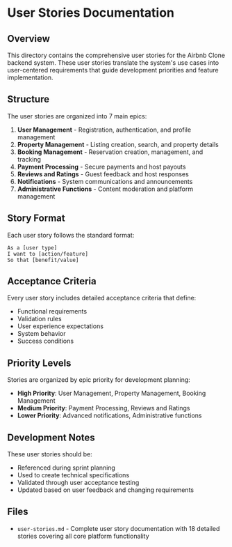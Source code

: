 # User Stories Documentation

## Overview
This directory contains the comprehensive user stories for the Airbnb Clone backend system. These user stories translate the system's use cases into user-centered requirements that guide development priorities and feature implementation.

## Structure
The user stories are organized into 7 main epics:

1. **User Management** - Registration, authentication, and profile management
2. **Property Management** - Listing creation, search, and property details
3. **Booking Management** - Reservation creation, management, and tracking
4. **Payment Processing** - Secure payments and host payouts
5. **Reviews and Ratings** - Guest feedback and host responses
6. **Notifications** - System communications and announcements
7. **Administrative Functions** - Content moderation and platform management

## Story Format
Each user story follows the standard format:
```
As a [user type]
I want to [action/feature]
So that [benefit/value]
```

## Acceptance Criteria
Every user story includes detailed acceptance criteria that define:
- Functional requirements
- Validation rules
- User experience expectations
- System behavior
- Success conditions

## Priority Levels
Stories are organized by epic priority for development planning:
- **High Priority**: User Management, Property Management, Booking Management
- **Medium Priority**: Payment Processing, Reviews and Ratings
- **Lower Priority**: Advanced notifications, Administrative functions

## Development Notes
These user stories should be:
- Referenced during sprint planning
- Used to create technical specifications
- Validated through user acceptance testing
- Updated based on user feedback and changing requirements

## Files
- `user-stories.md` - Complete user story documentation with 18 detailed stories covering all core platform functionality